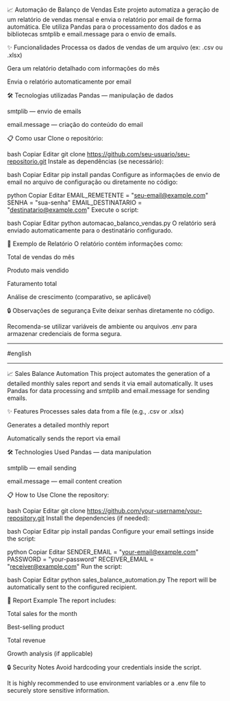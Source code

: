 📈 Automação de Balanço de Vendas
Este projeto automatiza a geração de um relatório de vendas mensal e envia o relatório por email de forma automática.
Ele utiliza Pandas para o processamento dos dados e as bibliotecas smtplib e email.message para o envio de emails.

✨ Funcionalidades
Processa os dados de vendas de um arquivo (ex: .csv ou .xlsx)

Gera um relatório detalhado com informações do mês

Envia o relatório automaticamente por email

🛠 Tecnologias utilizadas
Pandas — manipulação de dados

smtplib — envio de emails

email.message — criação do conteúdo do email

📋 Como usar
Clone o repositório:

bash
Copiar
Editar
git clone https://github.com/seu-usuario/seu-repositorio.git
Instale as dependências (se necessário):

bash
Copiar
Editar
pip install pandas
Configure as informações de envio de email no arquivo de configuração ou diretamente no código:

python
Copiar
Editar
EMAIL_REMETENTE = "seu-email@example.com"
SENHA = "sua-senha"
EMAIL_DESTINATARIO = "destinatario@example.com"
Execute o script:

bash
Copiar
Editar
python automacao_balanco_vendas.py
O relatório será enviado automaticamente para o destinatário configurado.

📑 Exemplo de Relatório
O relatório contém informações como:

Total de vendas do mês

Produto mais vendido

Faturamento total

Análise de crescimento (comparativo, se aplicável)

🔒 Observações de segurança
Evite deixar senhas diretamente no código.

Recomenda-se utilizar variáveis de ambiente ou arquivos .env para armazenar credenciais de forma segura.


---------------------------------------------------------------------------------------------------------------------------------------------

#english

----------------------------------------------------------------------------------------------------------------------------------------------

📈 Sales Balance Automation
This project automates the generation of a detailed monthly sales report and sends it via email automatically.
It uses Pandas for data processing and smtplib and email.message for sending emails.

✨ Features
Processes sales data from a file (e.g., .csv or .xlsx)

Generates a detailed monthly report

Automatically sends the report via email

🛠 Technologies Used
Pandas — data manipulation

smtplib — email sending

email.message — email content creation

📋 How to Use
Clone the repository:

bash
Copiar
Editar
git clone https://github.com/your-username/your-repository.git
Install the dependencies (if needed):

bash
Copiar
Editar
pip install pandas
Configure your email settings inside the script:

python
Copiar
Editar
SENDER_EMAIL = "your-email@example.com"
PASSWORD = "your-password"
RECEIVER_EMAIL = "receiver@example.com"
Run the script:

bash
Copiar
Editar
python sales_balance_automation.py
The report will be automatically sent to the configured recipient.

📑 Report Example
The report includes:

Total sales for the month

Best-selling product

Total revenue

Growth analysis (if applicable)

🔒 Security Notes
Avoid hardcoding your credentials inside the script.

It is highly recommended to use environment variables or a .env file to securely store sensitive information.
